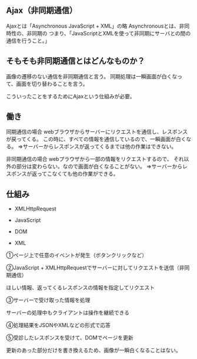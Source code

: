 ## Ajax（非同期通信）
Ajaxとは「Asynchronous JavaScript + XML」の略
Asynchronousとは、非同時性の、非同期の
つまり、「JavaScriptとXMLを使って非同期にサーバとの間の通信を行うこと。」

## そもそも非同期通信とはどんなものか？
画像の遷移のない通信を非同期通信と言う。
同期処理は一瞬画面が白くなって、画面を切り替わることを言う。

こういったことをするためにAjaxという仕組みが必要。

## 働き
同期通信の場合
webブラウザからサーバーにリクエストを通信し、レスポンスが戻ってくる。
この時に、すべての情報を通信しているので、一瞬画面が白くなる。
=>サーバーからレスポンスが返ってくるまでは他の作業はできない。

非同期通信の場合
webプラウザから一部の情報をリクエストするので、
それ以外の部分は変わらない。なので画面が白くなることがない。
=>サーバーからレスポンスが返ってこなくても他の作業ができる。


## 仕組み

- XMLHttpRequest

- JavaScript

- DOM

- XML

①ページ上で任意のイベントが発生（ボタンクリックなど）

②JavaScript + XMLHttpRequestでサーバーに対してリクエストを送信（非同期通信）

ほしい情報、返ってくるレスポンスの情報を指定してリクエスト

③サーバーで受け取った情報を処理

サーバーの処理中もクライアントは操作を継続できる

④処理結果をJSONやXMLなどの形式で応答

⑤受診したレスポンスを受けて、DOMでページを更新

更新のあった部分だけを書き換えるため、画像が一瞬白くなることはない。
